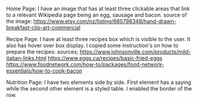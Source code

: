 Home Page:
	I have an image that has at least three clickable areas that link to a relevant Wikipedia page being an egg, sausage and bacon.
	source of the image:
	https://www.etsy.com/nz/listing/685798348/hand-drawn-breakfast-clip-art-commercial

Recipe Page:
	I have at least three recipes box which is visible to the user. It also has hover over box display.
	I copied some instruction's on how to prepare the recipes:
	sources;
	https://www.johnsonville.com/products/mild-italian-links.html
	https://www.eggs.ca/recipes/basic-fried-eggs
	https://www.foodnetwork.com/how-to/packages/food-network-essentials/how-to-cook-bacon

Nutrition Page:
	I have two elements side by side. First element has a saying while the second other element is a styled table. I enabled the border of the row.